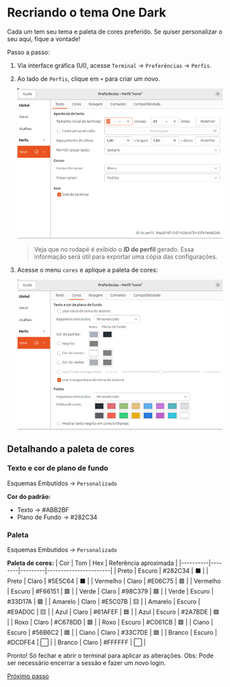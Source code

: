 # Recriando o tema One Dark

Cada um tem seu tema e paleta de cores preferido. Se quiser personalizar o seu aqui, fique a vontade!

Passo a passo:

1. Via interface gráfica (UI), acesse `Terminal` → `Preferências` → `Perfis`.

2. Ao lado de `Perfis`, clique em `+` para criar um novo.

   ![Terminal com novo perfil](img/terminal-profile-new.png)

   > Veja que no rodapé é exibido o **ID do perfil** gerado. Essa informação será útil para exportar uma cópia das configurações.

3. Acesse o menu `cores` e aplique a paleta de cores:

   ![Terminal com o tema inspirado no One Dark](img/terminal-profile-one-dark-colors.png)

## Detalhando a paleta de cores

### Texto e cor de plano de fundo

Esquemas Embutidos → `Personalizado`

**Cor do padrão:**

- Texto → #ABB2BF
- Plano de Fundo → #282C34

### Paleta

Esquemas Embutidos → `Personalizado`

**Paleta de cores:**
| Cor      | Tom    | Hex     | Referência aproximada |
|----------|--------|---------|-----------------------|
| Preto    | Escuro | #282C34 | ⬛                     |
| Preto    | Claro  | #5E5C64 | ⬛                     |
| Vermelho | Claro  | #E06C75 | 🟥                    |
| Vermelho | Escuro | #F66151 | 🟥                    |
| Verde    | Claro  | #98C379 | 🟩                    |
| Verde    | Escuro | #33D17A | 🟩                    |
| Amarelo  | Claro  | #E5C07B | 🟨                    |
| Amarelo  | Escuro | #E9AD0C | 🟨                    |
| Azul     | Claro  | #61AFEF | 🟦                    |
| Azul     | Escuro | #2A7BDE | 🟦                    |
| Roxo     | Claro  | #C678DD | 🟪                    |
| Roxo     | Escuro | #C061CB | 🟪                    |
| Ciano    | Escuro | #56B6C2 | 🟦                    |
| Ciano    | Claro  | #33C7DE | 🟦                    |
| Branco   | Escuro | #DCDFE4 | ⬜                     |
| Branco   | Claro  | #FFFFFF | ⬜                     |


Pronto! Só fechar e abrir o terminal para aplicar as alterações. Obs: Pode ser necessário encerrar a sessão e fazer um novo login.

[Próximo passo](exportando-e-importando-um-perfil.md)